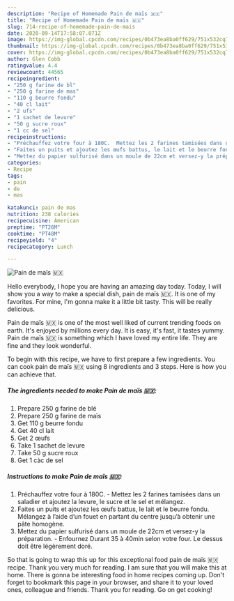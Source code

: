 ```yaml
---
description: "Recipe of Homemade Pain de maïs 🇲🇽"
title: "Recipe of Homemade Pain de maïs 🇲🇽"
slug: 714-recipe-of-homemade-pain-de-mais
date: 2020-09-14T17:58:07.071Z
image: https://img-global.cpcdn.com/recipes/0b473ea8ba0ff629/751x532cq70/pain-de-mais-🇲🇽-photo-principale-de-la-recette.jpg
thumbnail: https://img-global.cpcdn.com/recipes/0b473ea8ba0ff629/751x532cq70/pain-de-mais-🇲🇽-photo-principale-de-la-recette.jpg
cover: https://img-global.cpcdn.com/recipes/0b473ea8ba0ff629/751x532cq70/pain-de-mais-🇲🇽-photo-principale-de-la-recette.jpg
author: Glen Cobb
ratingvalue: 4.4
reviewcount: 44565
recipeingredient:
- "250 g farine de bl"
- "250 g farine de mas"
- "110 g beurre fondu"
- "40 cl lait"
- "2 ufs"
- "1 sachet de levure"
- "50 g sucre roux"
- "1 cc de sel"
recipeinstructions:
- "Préchauffez votre four à 180C.  Mettez les 2 farines tamisées dans un saladier et ajoutez la levure, le sucre et le sel et mélangez."
- "Faites un puits et ajoutez les œufs battus, le lait et le beurre fondu. Mélangez à l’aide d’un fouet en partant du centre jusqu’à obtenir une pâte homogène."
- "Mettez du papier sulfurisé dans un moule de 22cm et versez-y la préparation.  Enfournez Durant 35 à 40min selon votre four. Le dessus doit être légèrement doré."
categories:
- Recipe
tags:
- pain
- de
- mas

katakunci: pain de mas 
nutrition: 238 calories
recipecuisine: American
preptime: "PT26M"
cooktime: "PT48M"
recipeyield: "4"
recipecategory: Lunch

---
```



![Pain de maïs 🇲🇽](https://img-global.cpcdn.com/recipes/0b473ea8ba0ff629/751x532cq70/pain-de-mais-🇲🇽-photo-principale-de-la-recette.jpg)

Hello everybody, I hope you are having an amazing day today. Today, I will show you a way to make a special dish, pain de maïs 🇲🇽. It is one of my favorites. For mine, I'm gonna make it a little bit tasty. This will be really delicious.



Pain de maïs 🇲🇽 is one of the most well liked of current trending foods on earth. It's enjoyed by millions every day. It is easy, it's fast, it tastes yummy. Pain de maïs 🇲🇽 is something which I have loved my entire life. They are fine and they look wonderful.


To begin with this recipe, we have to first prepare a few ingredients. You can cook pain de maïs 🇲🇽 using 8 ingredients and 3 steps. Here is how you can achieve that.

<!--inarticleads1-->

##### The ingredients needed to make Pain de maïs 🇲🇽:

1. Prepare 250 g farine de blé
1. Prepare 250 g farine de maïs
1. Get 110 g beurre fondu
1. Get 40 cl lait
1. Get 2 œufs
1. Take 1 sachet de levure
1. Take 50 g sucre roux
1. Get 1 càc de sel




<!--inarticleads2-->

##### Instructions to make Pain de maïs 🇲🇽:

1. Préchauffez votre four à 180C.  - Mettez les 2 farines tamisées dans un saladier et ajoutez la levure, le sucre et le sel et mélangez.
1. Faites un puits et ajoutez les œufs battus, le lait et le beurre fondu. Mélangez à l’aide d’un fouet en partant du centre jusqu’à obtenir une pâte homogène.
1. Mettez du papier sulfurisé dans un moule de 22cm et versez-y la préparation.  - Enfournez Durant 35 à 40min selon votre four. Le dessus doit être légèrement doré.




So that is going to wrap this up for this exceptional food pain de maïs 🇲🇽 recipe. Thank you very much for reading. I am sure that you will make this at home. There is gonna be interesting food in home recipes coming up. Don't forget to bookmark this page in your browser, and share it to your loved ones, colleague and friends. Thank you for reading. Go on get cooking!
